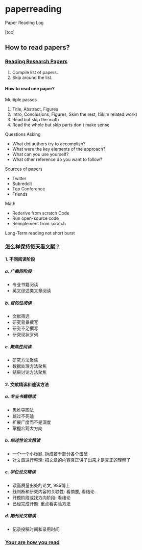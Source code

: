 # paperreading
Paper Reading Log

[toc]

## How to read papers?

### [Reading Research Papers](https://www.youtube.com/watch?v=733m6qBH-jI)

1. Compile list of papers.
2. Skip around the list.

#### How to read one paper?

Multiple passes
1. Title, Abstract, Figures
2. Intro, Conclusions, Figures, Skim the rest, (Skim related work)
3. Read but skip the math
4. Read the whole but skip parts don't make sense

Questions Asking
- What did authors try to accomplish?
- What were the key elements of the approach?
- What can you use yourself?
- What other reference do you want to follow?

Sources of papers
- Twitter
- Subreddit
- Top Conference
- Friends

Math
- Rederive from scratch
Code
- Run open-source code
- Reimplement from scratch

Long-Term reading not short burst

### [怎么样保持每天看文献？](https://www.zhihu.com/question/549016289/answer/2648090700)

#### 1. 不同阅读阶段

##### a. 广撒网阶段

- 专业书籍阅读
- 英文综述类文章阅读

##### b. 目的性阅读

- 文献筛选
- 研究背景撰写
- 研究不足撰写
- 研究现状罗列

##### c. 聚焦性阅读

- 研究方法聚焦
- 数据处理方法聚焦
- 结果讨论方法聚焦

#### 2. 文献精读和速读方法

##### a. 专业书籍精读

- 思维导图法
- 跳过不死磕
- 扩展广度而不是深度
- 掌握宏观大方向

##### b. 综述性论文精读

- 一个一个小标题, 拆成若干部分各个击破
- 对文章进行整理: 把文章的内容真正讲了出来才是真正的理解了

##### c. 学位论文精读

- 读高质量出处的论文, 985博士
- 线判断和研究内容的关联性: 看摘要, 看结论.
- 开题阶段或找方向阶段: 看绪论
- 已经完成开题: 重点看实验方法

##### d. 期刊论文精读

- 记录投稿时间和录用时间 

### [Your are how you read](https://www.bilibili.com/video/BV1df4y1m74k)
